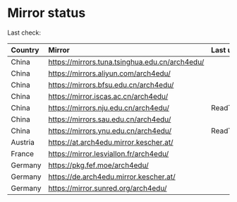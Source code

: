 <script src="./time.js"></script>
# Mirror status
Last check: <script type="text/javascript">localize(1685497766.2751324);</script>

|Country|Mirror|Last update|
|:------|:-----|:----------|
|China|https://mirrors.tuna.tsinghua.edu.cn/arch4edu/|<script type="text/javascript">localize(1685472172);</script>|
|China|https://mirrors.aliyun.com/arch4edu/|<script type="text/javascript">localize(1685428175);</script>|
|China|https://mirrors.bfsu.edu.cn/arch4edu/|<script type="text/javascript">localize(1685472172);</script>|
|China|https://mirror.iscas.ac.cn/arch4edu/|<script type="text/javascript">localize(1685472172);</script>|
|China|https://mirrors.nju.edu.cn/arch4edu/|ReadTimeout|
|China|https://mirrors.sau.edu.cn/arch4edu/|<script type="text/javascript">localize(1673850842);</script>|
|China|https://mirrors.ynu.edu.cn/arch4edu/|ReadTimeout|
|Austria|https://at.arch4edu.mirror.kescher.at/|<script type="text/javascript">localize(1685472172);</script>|
|France|https://mirror.lesviallon.fr/arch4edu/|<script type="text/javascript">localize(1685472172);</script>|
|Germany|https://pkg.fef.moe/arch4edu/|<script type="text/javascript">localize(1685472172);</script>|
|Germany|https://de.arch4edu.mirror.kescher.at/|<script type="text/javascript">localize(1685472172);</script>|
|Germany|https://mirror.sunred.org/arch4edu/|<script type="text/javascript">localize(1685472172);</script>|

<script src="./tablefilter/tablefilter.js"></script>
<script src="./table.js"></script>